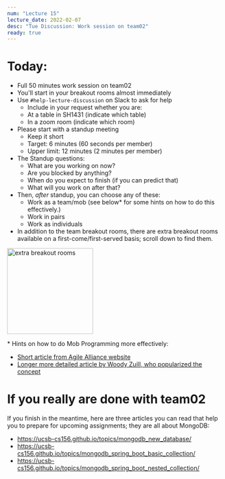 ```yaml
---
num: "Lecture 15"
lecture_date: 2022-02-07
desc: "Tue Discussion: Work session on team02"
ready: true
---
```


# Today:

* Full 50 minutes work session on team02
* You'll start in your breakout rooms almost immediately
* Use `#help-lecture-discussion` on Slack to ask for help
  - Include in your request whether you are:
  - At a table in SH1431 (indicate which table)
  - In a zoom room (indicate which room)
* Please start with a standup meeting
  - Keep it short
  - Target: 6 minutes (60 seconds per member)
  - Upper limit: 12 minutes (2 minutes per member)
* The Standup questions:
  - What are you working on now?
  - Are you blocked by anything?
  - When do you expect to finish (if you can predict that)
  - What will you work on after that?
* Then, *after* standup, you can choose any of these:
  - Work as a team/mob (see below\* for some hints on how to do this effectively.)
  - Work in pairs
  - Work as individuals
* In addition to the team breakout rooms, there are extra breakout rooms available on a first-come/first-served basis; scroll down to find them.

<img alt="extra breakout rooms" src="https://user-images.githubusercontent.com/1119017/152851723-269f09b4-c7c5-4fed-83d5-c6b479bfcb47.png" width="200" />


\* Hints on how to do Mob Programming more effectively:
* [Short article from Agile Alliance website](https://www.agilealliance.org/glossary/mob-programming/)
* [Longer more detailed article by Woody Zuill, who popularized the concept](https://www.agilealliance.org/resources/experience-reports/mob-programming-agile2014/)

# If you really are done with team02

If you finish in the meantime, here are three articles you can read that help you to prepare for upcoming assignments; they are all about MongoDB:
* <https://ucsb-cs156.github.io/topics/mongodb_new_database/>
* <https://ucsb-cs156.github.io/topics/mongodb_spring_boot_basic_collection/>
* <https://ucsb-cs156.github.io/topics/mongodb_spring_boot_nested_collection/>

